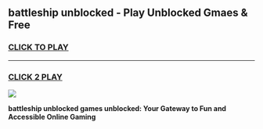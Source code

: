 
## battleship unblocked - Play Unblocked Gmaes & Free
<h3>
<a href="https://news.freeplayer.one?title=battleship_unblocked&ref=23F">CLICK TO PLAY</a></h3>
<hr>

<h3>
<a href="https://news.freeplayer.one?title=battleship_unblocked&ref=23F">CLICK 2 PLAY</a>
  
</h3>

<a href="https://news.freeplayer.one?title=battleship_unblocked&ref=23F/"><img src="https://clearcache.store/games.png"></a>


**battleship unblocked games unblocked: Your Gateway to Fun and Accessible Online Gaming**
